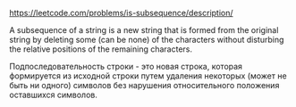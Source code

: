 https://leetcode.com/problems/is-subsequence/description/

A subsequence of a string is a new string that is formed from the original string by deleting some (can be none) of the characters without disturbing the relative positions of the remaining characters. 

Подпоследовательность строки - это новая строка, которая формируется из исходной строки путем удаления некоторых (может не быть ни одного) символов без нарушения относительного положения оставшихся символов.
